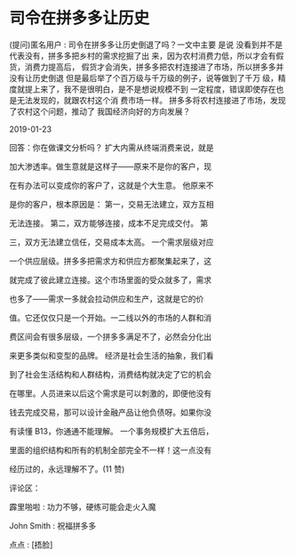 # 司令在拼多多让历史

(提问)匿名用户 : 司令在拼多多让历史倒退了吗？一文中主要 是说 没看到并不是代表没有，拼多多把乡村的需求挖掘了出 来，因为农村消费力低，所以才会有假货，消费力提高后， 假货才会消失，拼多多把农村连接进了市场，所以拼多多并 没有让历史倒退 但是最后举了个百万级与千万级的例子，说等做到了千万 级，精度就提上来了，我不是很明白，是不是想说规模不到 一定程度，错误即使存在也是无法发现的，就跟农村这个消 费市场一样。 拼多多将农村连接进了市场，发现了农村这个问题，推动了 我国经济向好的方向发展？

2019-01-23

回答：你在做课文分析吗？ 扩大内需从终端消费来说，就是

加大渗透率。做生意就是这样子——原来不是你的客户，现

在有办法可以变成你的客户了，这就是个大生意。 他原来不

是你的客户，根本原因是： 第一，交易无法建立，双方互相

无法连接。 第二，双方能够连接，成本不足完成交付。 第

三，双方无法建立信任，交易成本太高。 一个需求层级对应

一个供应层级。拼多多把需求方和供应方都聚集起来了，这

就完成了彼此建立连接。这个市场里面的受众就多了，需求

也多了——需求一多就会拉动供应和生产，这就是它的价

值。它还仅仅只是一个开始。一二线以外的市场的人群和消

费区间会有很多层级，一个拼多多满足不了，必然会分化出

来更多类似和变型的品牌。 经济是社会生活的抽象，我们看

到了社会生活结构和人群结构，消费结构就决定了它的机会

在哪里。人员进来以后这个需求是可以刺激的，即便他没有

钱去完成交易，那可以设计金融产品让他负债呀。如果你没

有读懂 B13，你通通不能理解。 一个事务规模扩大五倍后，

里面的组织结构和所有的机制全部完全不一样！这一点没有

经历过的，永远理解不了。(11 赞)

评论区：

霹里啪啦 : 功力不够，硬练可能会走火入魔

John Smith : 祝福拼多多

点点 : [捂脸]